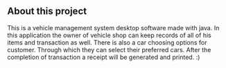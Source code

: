 ## About this project



This is a vehicle management system desktop software made with java.
In this application the owner of vehicle  shop can keep records of all of his items and transaction as well.
There is also a car choosing options for customer. Through which they can select their preferred cars.
After the completion of transaction a receipt will be generated and printed. :)
